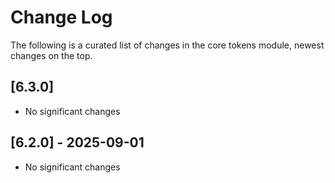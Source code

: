 # Change Log

The following is a curated list of changes in the core tokens module, newest changes on the top.

## [6.3.0]

- No significant changes

## [6.2.0] - 2025-09-01

- No significant changes
